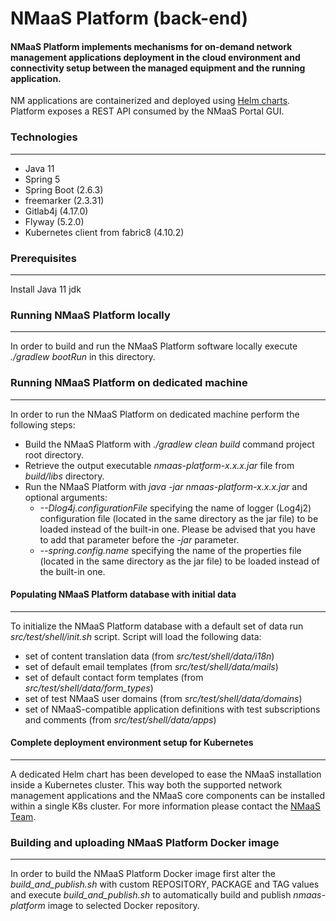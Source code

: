 # NMaaS Platform (back-end)

#### NMaaS Platform implements mechanisms for on-demand network management applications deployment in the cloud environment and connectivity setup between the managed equipment and the running application.

NM applications are containerized and deployed using [Helm charts](https://helm.sh/).
Platform exposes a REST API consumed by the NMaaS Portal GUI.

### Technologies
---
 * Java 11
 * Spring 5
 * Spring Boot (2.6.3)
 * freemarker (2.3.31)
 * Gitlab4j (4.17.0)
 * Flyway (5.2.0)
 * Kubernetes client from fabric8 (4.10.2)

### Prerequisites
---
  Install Java 11 jdk

### Running NMaaS Platform locally
---
  In order to build and run the NMaaS Platform software locally execute *./gradlew bootRun* in this directory.

### Running NMaaS Platform on dedicated machine
---
  In order to run the NMaaS Platform on dedicated machine perform the following steps:
  + Build the NMaaS Platform with *./gradlew clean build* command project root directory.
  + Retrieve the output executable *nmaas-platform-x.x.x.jar* file from *build/libs* directory.
  + Run the NMaaS Platform with *java -jar nmaas-platform-x.x.x.jar* and optional arguments:
    + *--Dlog4j.configurationFile* specifying the name of logger (Log4j2) configuration file (located in the same directory as the jar file) to be loaded instead of the built-in one. Please be advised that you have to add that parameter before the *-jar* parameter.
    + *--spring.config.name* specifying the name of the properties file (located in the same directory as the jar file) to be loaded instead of the built-in one.

#### Populating NMaaS Platform database with initial data
---
  To initialize the NMaaS Platform database with a default set of data run *src/test/shell/init.sh* script.
  Script will load the following data:
  + set of content translation data (from *src/test/shell/data/i18n*)
  + set of default email templates (from *src/test/shell/data/mails*)
  + set of default contact form templates (from *src/test/shell/data/form_types*)
  + set of test NMaaS user domains (from *src/test/shell/data/domains*)
  + set of NMaaS-compatible application definitions with test subscriptions and comments (from *src/test/shell/data/apps*)

#### Complete deployment environment setup for Kubernetes
---
A dedicated Helm chart has been developed to ease the NMaaS installation inside a Kubernetes cluster.
This way both the supported network management applications and the NMaaS core components can be installed within a single K8s cluster.
For more information please contact the [NMaaS Team](mailto:nmaas-team@lists.geant.org).

### Building and uploading NMaaS Platform Docker image
---
In order to build the NMaaS Platform Docker image first alter the *build_and_publish.sh* with custom REPOSITORY, PACKAGE and TAG values and execute *build_and_publish.sh* to automatically build and publish *nmaas-platform* image to selected Docker repository.
